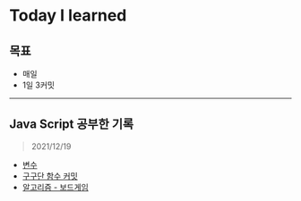 # Today I learned

## 목표
- 매일
- 1일 3커밋
---
## Java Script 공부한 기록
>2021/12/19
- [변수](./JS/var.md)
- [구구단 함수 커밋](./JS/multiplication_table.js)
- [알고리즘 - 보드게임](./algorithm/boardGame.js)